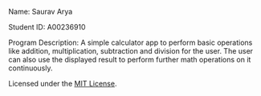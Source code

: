 Name: Saurav Arya

Student ID: A00236910

Program Description: A simple calculator app to perform basic operations like addition, multiplication, subtraction and division for the user. The user can also use the displayed result to perform further math operations on it continuously.


Licensed under the [MIT License](LICENSE).